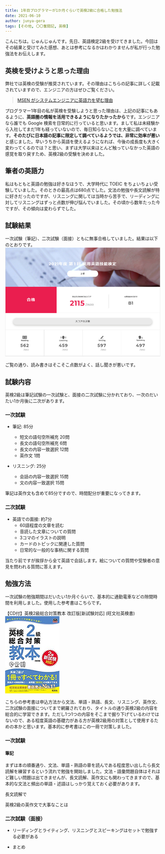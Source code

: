 ```yaml
---
title: 1年目プログラマーが1か月ぐらいで英検2級に合格した勉強法
date: 2021-06-10
author: junya-gera
tags: [その他, 〇〇奮闘記, 英検]
---
```


こんにちは。じゅんじゅんです。先日、英語検定2級を受けてきました。今回はその結果と受けてみた感想、あとは参考になるかはわかりませんが私が行った勉強法をお伝えします。

## 英検を受けようと思った理由
弊社では英検の受験が推奨されています。その理由はこちらの記事に詳しく記載されていますので、エンジニアの方はぜひご覧ください。
> [MSEN がシステムエンジニアに英語力を望む理由](/why-should-system-engineers-learn-english/)

プログラマー1年目の私が英検を受験しようと思った理由は、上記の記事にもあるように、**英語圏の情報を活用できるようになりたかったから**です。エンジニアなら誰でも Google 検索を日常的に行っていると思います。まして私は未経験から入社してまだ1年も経っていないので、毎日知らないことを大量に調べています。**そのたびに日本語の記事に限定して調べているようでは、非常に効率が悪い**と感じました。早いうちから英語を使えるようになれば、今後の成長度も大きく変わってくるのでは？と思い、まずは大学以来ほとんど触っていなかった英語の感覚を取り戻すため、英検2級の受験を決めました。

## 筆者の英語力
私はもともと英語の勉強は好きなほうで、大学時代に TOEIC をちょいちょい受験していました。そのときの最高点は680点でした。文法の勉強や長文読解が特に好きだったのですが、リスニングに関しては当時から苦手で、リーディングに対してリスニングはずっと点数が伸び悩んでいました。その頃から数年たった今ですが、その傾向は変わらずでした。

## 試験結果
一次試験（筆記）、二次試験（面接）ともに無事合格していました。結果は以下のとおりです。
![examination-result](images/1st-year-progranmer-took-level-2-of-eiken-1.jpg)

ご覧の通り、読み書きはそこそこ点数がよく、話し聞きが悪いです。

## 試験内容
英検2級は筆記試験の一次試験と、面接の二次試験に分かれており、一次のだいたい1か月後に二次があります。
### 一次試験
- 筆記: 85分
  - 短文の語句空所補充 20問
  - 長文の語句空所補充 6問
  - 長文の内容一致選択 12問
  - 英作文 1問

- リスニング: 25分
  - 会話の内容一致選択 15問
  - 文の内容一致選択 15問

筆記は英作文も含めて85分ですので、時間配分が重要になってきます。

### 二次試験
- 英語での面接: 約7分
  - 60語程度の文章を読む
  - 音読した文章についての質問
  - 3コマのイラストの説明
  - カードのトピックに関連した質問
  - 日常的な一般的な事柄に関する質問

当たり前ですが挨拶から全て英語で会話します。絵についての質問や受験者の意見を問われる質問に答えます。 

## 勉強方法
一次試験の勉強期間はだいたい1か月ぐらいで、基本的に通勤電車などの隙間時間を利用しました。使用した参考書はこちらです。

【CD付】英検2級総合対策教本 改訂版[新試験対応] (旺文社英検書)
![eiken_book1](images/1st-year-progranmer-took-level-2-of-eiken-2.jpg)

こちらの参考書は申込方法から文法、単語・熟語、長文、リスニング、英作文、二次試験の面接についてまで網羅されており、タイトルの通り英検2級の内容を総合的に学習できます。ただし1つ1つの内容をそこまで掘り下げているわけではないので、ある程度英語の基礎力がある方が英検2級用の対策として使用するための本かと思います。基本的に参考書はこの一冊で対策しました。

### 一次試験
#### 筆記
まずは本の順番通り、文法、単語・熟語の章を読んである程度思い出したら長文読解を練習するという流れで勉強を開始しました。文法・語彙問題自体はそれほど難しい問題は出てきませんが、長文読解、英作文にも関わってきますので、基本的な文法と頻出の単語・述語はしっかり覚えておく必要があります。

長文読解で

英検2級の英作文で大事なことは

### 二次試験（面接）
- リーディングとライティング、リスニングとスピーキングはセットで勉強する必要がある

- まとめ
